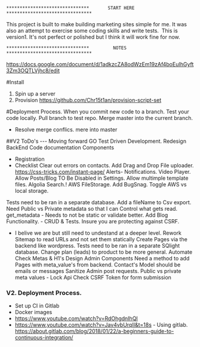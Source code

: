 ~~~~~~~~~~~~~~~~~~~~~~~~~~~~~~~~~~~~~~~~~~~~~~~~~~~~~~~~~~~~~~~~~~~~~~~~~~~~~~~~~~~~~~~~
*******************************       START HERE        ********************************
~~~~~~~~~~~~~~~~~~~~~~~~~~~~~~~~~~~~~~~~~~~~~~~~~~~~~~~~~~~~~~~~~~~~~~~~~~~~~~~~~~~~~~~~

This project is built to make building marketing sites simple for me. It was also an attempt to exercise some coding skills and write tests. 
This is version1. It's not perfect or polished but I think it will work fine for now. 


~~~~~~~~~~~~~~~~~~~~~~~~~~~~~~~~~~~~~~~~~~~~~~~~~~~~~~~~~~~~~~~~~~~~~~~~~~~~~~~~~~~~~~~~
*******************************         NOTES           ********************************
~~~~~~~~~~~~~~~~~~~~~~~~~~~~~~~~~~~~~~~~~~~~~~~~~~~~~~~~~~~~~~~~~~~~~~~~~~~~~~~~~~~~~~~~
https://docs.google.com/document/d/1adkzcZA8odWzEm19zAf4boEuIhGyft3Zm3OQTLVjhc8/edit

#Install
1. Spin up a server
2. Provision https://github.com/Chr15t1an/provision-script-set  

#Deployment Process.
When you commit new code to a branch.
Test your code locally.
Pull branch to test repo.
Merge master into the current branch.
- Resolve merge conflics.
mere into master

##V2 ToDo's --- Moving forward GO Test Driven Development.
Redesign BackEnd
Code documentation
Components
- Registration
- Checklist
Clear out errors on contacts.
Add Drag and Drop File uploader.
https://css-tricks.com/instant-page/
Alerts- Notifications.
Video Player.
Allow Posts/Blog TO Be Disabled in Settings.
Allow multimple template files.
Algolia Search.!
AWS FileStorage.
Add BugSnag.
Toggle AWS vs local storage.

Tests need to be ran in a separate database.
Add a fileName to Csv export.
Need Public vs Private metadata so that I can Control what gets read.
get_metadata - Needs to not be static or validate better.
Add Blog Functionality. - CRUD & Tests.
Insure you are protecting against CSRF.
- I belive we are but still need to undestand at a deeper level.
Rework Sitemap to read URLs and not set them statically
Create Pages via the backend like wordpress.
Tests need to be ran in a separate SQlight database.
Change plan (leads) to product to be more general.
Automate Check Metas & H1's
Design Admin Components
Need a method to add Pages with meta_value's from backend.
Contact's Model should be emails or messages
Sanitize Admin post requests.
Public vs private meta values - Lock Api
Check CSRF Token for form submission


### V2. Deployment Process.
- Set up CI in Gitlab
- Docker images
- https://www.youtube.com/watch?v=RdOhgdnIhQI
- https://www.youtube.com/watch?v=Jav4vbUrqII&t=18s - Using gitlab.
https://about.gitlab.com/blog/2018/01/22/a-beginners-guide-to-continuous-integration/
